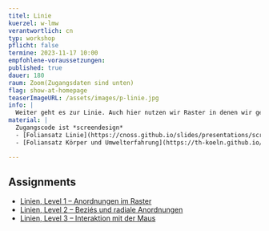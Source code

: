 ```yaml
---
titel: Linie
kuerzel: w-lmw
verantwortlich: cn
typ: workshop
pflicht: false
termine: 2023-11-17 10:00
empfohlene-voraussetzungen:
published: true
dauer: 180
raum: Zoom(Zugangsdaten sind unten)
flag: show-at-homepage
teaserImageURL: /assets/images/p-linie.jpg
info: |
  Weiter geht es zur Linie. Auch hier nutzen wir Raster in denen wir gerade Linien zunächst horizontal und vertikal anordnen. Danach experimentieren wir mit Lage und Farbe der Linien. Schlussendlich befassen wir uns mit Kurven und Schwingungsfiguren.
material: |
  Zugangscode ist *screendesign*
  - [Foliansatz Linie](https://cnoss.github.io/slides/presentations/screendesign/linie/)
  - [Foliansatz Körper und Umwelterfahrung](https://th-koeln.github.io/mi-bachelor-screendesign/download/inputs/woche-3/020-koerper-und-umwelterfahrung.pdf)

---
```


<!--
## Zugangsdaten
- Link: [Zoom Session](https://th-koeln.zoom.us/j/6078076173?pwd=TjZXb1BoRUxYTktNQnVmZTducVhBQT09)
- Zugangscode: noss

Die Session wird aufgezeichnet.
-->

## Assignments
- [Linien, Level 1 – Anordnungen im Raster](/generative-gestaltung/assignments/03-linien-01/)
- [Linien, Level 2 – Beziés und radiale Anordnungen](/generative-gestaltung/assignments/03-linien-02/)
- [Linien, Level 3 – Interaktion mit der Maus](/generative-gestaltung/assignments/03-linien-03/)

